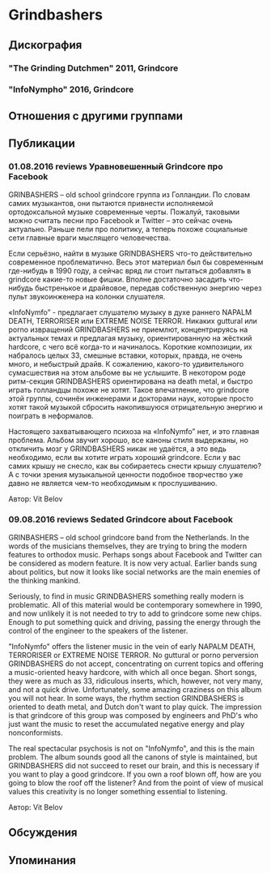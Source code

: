 # Grindbashers



## Дискография

### "The Grinding Dutchmen" 2011, Grindcore



### "InfoNympho" 2016, Grindcore




## Отношения с другими группами


## Публикации

### 01.08.2016 reviews Уравновешенный Grindcore про Facebook

<p>GRINBASHERS – old school grindcore группа из Голландии. По словам самих музыкантов, они пытаются привнести исполняемой ортодоксальной музыке современные черты. Пожалуй, таковыми можно считать песни про Facebook и Twitter – это сейчас очень актуально. Раньше пели про политику, а теперь похоже социальные сети главные враги мыслящего человечества.</p><p>Если серьёзно, найти в музыке GRINDBASHERS что-то действительно современное проблематично. Весь этот материал был бы современным где-нибудь в 1990 году, а сейчас вряд ли стоит пытаться добавлять в grindcore какие-то новые фишки. Вполне достаточно засадить что-нибудь быстренькое и драйвовое, передав собственную энергию через пульт звукоинженера на колонки слушателя. </p><p>«InfoNymfo” - предлагает слушателю музыку в духе раннего NAPALM DEATH, TERRORISER или EXTREME NOISE TERROR. Никаких guttural или porno извращений GRINDBASHERS не приемлют, концентрируясь на актуальных темах и предлагая музыку, ориентированную на жёсткий hardcore, с чего всё когда-то и начиналось. Короткие композиции, их набралось целых 33, смешные вставки, которых, правда, не очень много, и небыстрый драйв. К сожалению, какого-то удивительного сумасшествия на этом альбоме вы не услышите. В некотором роде ритм-секция GRINDBASHERS ориентирована на death metal, и быстро играть голландцы похоже не хотят. Такое впечатление, что grindcore этой группы, сочинён инженерами и докторами наук, которые просто хотят такой музыкой сбросить накопившуюся отрицательную энергию и поиграть в неформалов.</p><p>Настоящего захватывающего психоза на «InfoNymfo” нет, и это главная проблема. Альбом звучит хорошо, все каноны стиля выдержаны, но откличить мозг у GRINDBASHERS никак не удаётся, а это ведь необходимо, если вы хотите играть хороший grindcore. Если у вас самих крышу не снесло, как вы собираетесь снести крышу слушателю? А с точки зрения музыкальной ценности подобное творчество уже давно не является чем-то необходимым к прослушиванию.</p>
Автор: Vit Belov

### 09.08.2016 reviews Sedated Grindcore about Facebook

<p>GRINBASHERS – old school grindcore band from the Netherlands. In the words of the musicians themselves, they are trying to bring the modern features to orthodox music. Perhaps songs about Facebook and Twitter can be considered as modern feature. It is now very actual. Earlier bands sung about politics, but now it looks like social networks are the main enemies of the thinking mankind.</p><p>Seriously, to find in music GRINDBASHERS something really modern is problematic. All of this material would be contemporary somewhere in 1990, and now unlikely it is not needed to try to add to grindcore some new chips. Enough to put something quick and driving, passing the energy through the control of the engineer to the speakers of the listener. </p><p>"InfoNymfo" offers the listener music in the vein of early NAPALM DEATH, TERRORISER or EXTREME NOISE TERROR. No guttural or porno perversion GRINDBASHERS do not accept, concentrating on current topics and offering a music-oriented heavy hardcore, with which all once began. Short songs, they were as much as 33, ridiculous inserts, which, however, not very many, and not a quick drive. Unfortunately, some amazing craziness on this album you will not hear. In some ways, the rhythm section GRINDBASHERS is oriented to death metal, and Dutch don't want to play quick. The impression is that grindcore of this group was composed by engineers and PhD's who just want the music to reset the accumulated negative energy and play nonconformists.</p><p>The real spectacular psychosis is not on "InfoNymfo", and this is the main problem. The album sounds good all the canons of style is maintained, but GRINDBASHERS did not succeed to reset our brain, and this is necessary if you want to play a good grindcore. If you own a roof blown off, how are you going to blow the roof off the listener? And from the point of view of musical values this creativity is no longer something essential to listening.</p>
Автор: Vit Belov


## Обсуждения


## Упоминания

